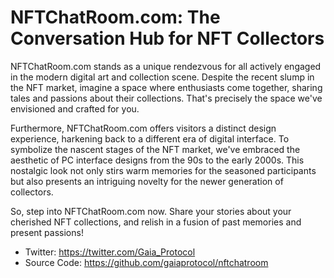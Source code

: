 # NFTChatRoom.com: The Conversation Hub for NFT Collectors

NFTChatRoom.com stands as a unique rendezvous for all actively engaged in the
modern digital art and collection scene. Despite the recent slump in the NFT
market, imagine a space where enthusiasts come together, sharing tales and
passions about their collections. That's precisely the space we've envisioned
and crafted for you.

Furthermore, NFTChatRoom.com offers visitors a distinct design experience,
harkening back to a different era of digital interface. To symbolize the nascent
stages of the NFT market, we've embraced the aesthetic of PC interface designs
from the 90s to the early 2000s. This nostalgic look not only stirs warm
memories for the seasoned participants but also presents an intriguing novelty
for the newer generation of collectors.

So, step into NFTChatRoom.com now. Share your stories about your cherished NFT
collections, and relish in a fusion of past memories and present passions!

- Twitter: https://twitter.com/Gaia_Protocol
- Source Code: https://github.com/gaiaprotocol/nftchatroom